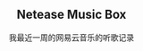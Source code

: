 <script src="https://gist.github.com/rcy1314/0c3db70aa316f7be2ccefc63f4e5d591.js"></script>
  <h2 align="center">Netease Music Box</h2>
  <p align="center">我最近一周的网易云音乐的听歌记录</p>
